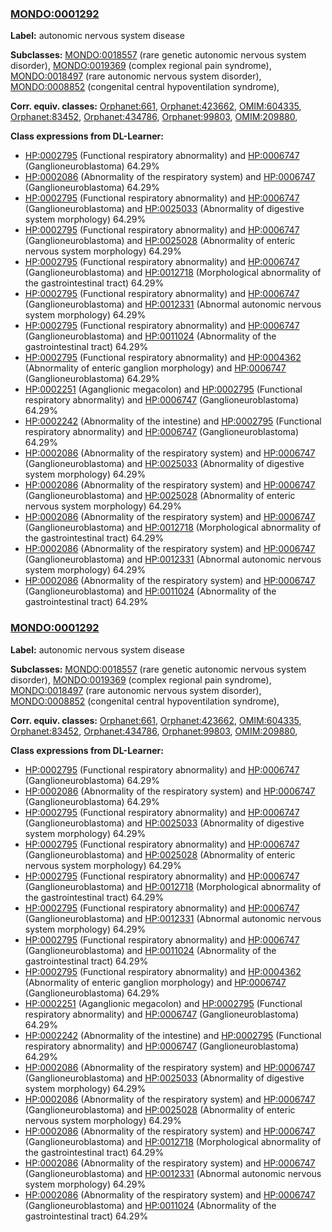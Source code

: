 
### [MONDO:0001292](http://purl.obolibrary.org/obo/MONDO_0001292)
**Label:** autonomic nervous system disease

**Subclasses:** [MONDO:0018557](http://purl.obolibrary.org/obo/MONDO_0018557) (rare genetic autonomic nervous system disorder), [MONDO:0019369](http://purl.obolibrary.org/obo/MONDO_0019369) (complex regional pain syndrome), [MONDO:0018497](http://purl.obolibrary.org/obo/MONDO_0018497) (rare autonomic nervous system disorder), [MONDO:0008852](http://purl.obolibrary.org/obo/MONDO_0008852) (congenital central hypoventilation syndrome), 

**Corr. equiv. classes:** [Orphanet:661](http://www.orpha.net/ORDO/Orphanet_661), [Orphanet:423662](http://www.orpha.net/ORDO/Orphanet_423662), [OMIM:604335](http://purl.obolibrary.org/obo/OMIM_604335), [Orphanet:83452](http://www.orpha.net/ORDO/Orphanet_83452), [Orphanet:434786](http://www.orpha.net/ORDO/Orphanet_434786), [Orphanet:99803](http://www.orpha.net/ORDO/Orphanet_99803), [OMIM:209880](http://purl.obolibrary.org/obo/OMIM_209880), 

**Class expressions from DL-Learner:**

- [HP:0002795](http://purl.obolibrary.org/obo/HP_0002795) (Functional respiratory abnormality) and [HP:0006747](http://purl.obolibrary.org/obo/HP_0006747) (Ganglioneuroblastoma) 64.29%
- [HP:0002086](http://purl.obolibrary.org/obo/HP_0002086) (Abnormality of the respiratory system) and [HP:0006747](http://purl.obolibrary.org/obo/HP_0006747) (Ganglioneuroblastoma) 64.29%
- [HP:0002795](http://purl.obolibrary.org/obo/HP_0002795) (Functional respiratory abnormality) and [HP:0006747](http://purl.obolibrary.org/obo/HP_0006747) (Ganglioneuroblastoma) and [HP:0025033](http://purl.obolibrary.org/obo/HP_0025033) (Abnormality of digestive system morphology) 64.29%
- [HP:0002795](http://purl.obolibrary.org/obo/HP_0002795) (Functional respiratory abnormality) and [HP:0006747](http://purl.obolibrary.org/obo/HP_0006747) (Ganglioneuroblastoma) and [HP:0025028](http://purl.obolibrary.org/obo/HP_0025028) (Abnormality of enteric nervous system morphology) 64.29%
- [HP:0002795](http://purl.obolibrary.org/obo/HP_0002795) (Functional respiratory abnormality) and [HP:0006747](http://purl.obolibrary.org/obo/HP_0006747) (Ganglioneuroblastoma) and [HP:0012718](http://purl.obolibrary.org/obo/HP_0012718) (Morphological abnormality of the gastrointestinal tract) 64.29%
- [HP:0002795](http://purl.obolibrary.org/obo/HP_0002795) (Functional respiratory abnormality) and [HP:0006747](http://purl.obolibrary.org/obo/HP_0006747) (Ganglioneuroblastoma) and [HP:0012331](http://purl.obolibrary.org/obo/HP_0012331) (Abnormal autonomic nervous system morphology) 64.29%
- [HP:0002795](http://purl.obolibrary.org/obo/HP_0002795) (Functional respiratory abnormality) and [HP:0006747](http://purl.obolibrary.org/obo/HP_0006747) (Ganglioneuroblastoma) and [HP:0011024](http://purl.obolibrary.org/obo/HP_0011024) (Abnormality of the gastrointestinal tract) 64.29%
- [HP:0002795](http://purl.obolibrary.org/obo/HP_0002795) (Functional respiratory abnormality) and [HP:0004362](http://purl.obolibrary.org/obo/HP_0004362) (Abnormality of enteric ganglion morphology) and [HP:0006747](http://purl.obolibrary.org/obo/HP_0006747) (Ganglioneuroblastoma) 64.29%
- [HP:0002251](http://purl.obolibrary.org/obo/HP_0002251) (Aganglionic megacolon) and [HP:0002795](http://purl.obolibrary.org/obo/HP_0002795) (Functional respiratory abnormality) and [HP:0006747](http://purl.obolibrary.org/obo/HP_0006747) (Ganglioneuroblastoma) 64.29%
- [HP:0002242](http://purl.obolibrary.org/obo/HP_0002242) (Abnormality of the intestine) and [HP:0002795](http://purl.obolibrary.org/obo/HP_0002795) (Functional respiratory abnormality) and [HP:0006747](http://purl.obolibrary.org/obo/HP_0006747) (Ganglioneuroblastoma) 64.29%
- [HP:0002086](http://purl.obolibrary.org/obo/HP_0002086) (Abnormality of the respiratory system) and [HP:0006747](http://purl.obolibrary.org/obo/HP_0006747) (Ganglioneuroblastoma) and [HP:0025033](http://purl.obolibrary.org/obo/HP_0025033) (Abnormality of digestive system morphology) 64.29%
- [HP:0002086](http://purl.obolibrary.org/obo/HP_0002086) (Abnormality of the respiratory system) and [HP:0006747](http://purl.obolibrary.org/obo/HP_0006747) (Ganglioneuroblastoma) and [HP:0025028](http://purl.obolibrary.org/obo/HP_0025028) (Abnormality of enteric nervous system morphology) 64.29%
- [HP:0002086](http://purl.obolibrary.org/obo/HP_0002086) (Abnormality of the respiratory system) and [HP:0006747](http://purl.obolibrary.org/obo/HP_0006747) (Ganglioneuroblastoma) and [HP:0012718](http://purl.obolibrary.org/obo/HP_0012718) (Morphological abnormality of the gastrointestinal tract) 64.29%
- [HP:0002086](http://purl.obolibrary.org/obo/HP_0002086) (Abnormality of the respiratory system) and [HP:0006747](http://purl.obolibrary.org/obo/HP_0006747) (Ganglioneuroblastoma) and [HP:0012331](http://purl.obolibrary.org/obo/HP_0012331) (Abnormal autonomic nervous system morphology) 64.29%
- [HP:0002086](http://purl.obolibrary.org/obo/HP_0002086) (Abnormality of the respiratory system) and [HP:0006747](http://purl.obolibrary.org/obo/HP_0006747) (Ganglioneuroblastoma) and [HP:0011024](http://purl.obolibrary.org/obo/HP_0011024) (Abnormality of the gastrointestinal tract) 64.29%



### [MONDO:0001292](http://purl.obolibrary.org/obo/MONDO_0001292)
**Label:** autonomic nervous system disease

**Subclasses:** [MONDO:0018557](http://purl.obolibrary.org/obo/MONDO_0018557) (rare genetic autonomic nervous system disorder), [MONDO:0019369](http://purl.obolibrary.org/obo/MONDO_0019369) (complex regional pain syndrome), [MONDO:0018497](http://purl.obolibrary.org/obo/MONDO_0018497) (rare autonomic nervous system disorder), [MONDO:0008852](http://purl.obolibrary.org/obo/MONDO_0008852) (congenital central hypoventilation syndrome), 

**Corr. equiv. classes:** [Orphanet:661](http://www.orpha.net/ORDO/Orphanet_661), [Orphanet:423662](http://www.orpha.net/ORDO/Orphanet_423662), [OMIM:604335](http://purl.obolibrary.org/obo/OMIM_604335), [Orphanet:83452](http://www.orpha.net/ORDO/Orphanet_83452), [Orphanet:434786](http://www.orpha.net/ORDO/Orphanet_434786), [Orphanet:99803](http://www.orpha.net/ORDO/Orphanet_99803), [OMIM:209880](http://purl.obolibrary.org/obo/OMIM_209880), 

**Class expressions from DL-Learner:**

- [HP:0002795](http://purl.obolibrary.org/obo/HP_0002795) (Functional respiratory abnormality) and [HP:0006747](http://purl.obolibrary.org/obo/HP_0006747) (Ganglioneuroblastoma) 64.29%
- [HP:0002086](http://purl.obolibrary.org/obo/HP_0002086) (Abnormality of the respiratory system) and [HP:0006747](http://purl.obolibrary.org/obo/HP_0006747) (Ganglioneuroblastoma) 64.29%
- [HP:0002795](http://purl.obolibrary.org/obo/HP_0002795) (Functional respiratory abnormality) and [HP:0006747](http://purl.obolibrary.org/obo/HP_0006747) (Ganglioneuroblastoma) and [HP:0025033](http://purl.obolibrary.org/obo/HP_0025033) (Abnormality of digestive system morphology) 64.29%
- [HP:0002795](http://purl.obolibrary.org/obo/HP_0002795) (Functional respiratory abnormality) and [HP:0006747](http://purl.obolibrary.org/obo/HP_0006747) (Ganglioneuroblastoma) and [HP:0025028](http://purl.obolibrary.org/obo/HP_0025028) (Abnormality of enteric nervous system morphology) 64.29%
- [HP:0002795](http://purl.obolibrary.org/obo/HP_0002795) (Functional respiratory abnormality) and [HP:0006747](http://purl.obolibrary.org/obo/HP_0006747) (Ganglioneuroblastoma) and [HP:0012718](http://purl.obolibrary.org/obo/HP_0012718) (Morphological abnormality of the gastrointestinal tract) 64.29%
- [HP:0002795](http://purl.obolibrary.org/obo/HP_0002795) (Functional respiratory abnormality) and [HP:0006747](http://purl.obolibrary.org/obo/HP_0006747) (Ganglioneuroblastoma) and [HP:0012331](http://purl.obolibrary.org/obo/HP_0012331) (Abnormal autonomic nervous system morphology) 64.29%
- [HP:0002795](http://purl.obolibrary.org/obo/HP_0002795) (Functional respiratory abnormality) and [HP:0006747](http://purl.obolibrary.org/obo/HP_0006747) (Ganglioneuroblastoma) and [HP:0011024](http://purl.obolibrary.org/obo/HP_0011024) (Abnormality of the gastrointestinal tract) 64.29%
- [HP:0002795](http://purl.obolibrary.org/obo/HP_0002795) (Functional respiratory abnormality) and [HP:0004362](http://purl.obolibrary.org/obo/HP_0004362) (Abnormality of enteric ganglion morphology) and [HP:0006747](http://purl.obolibrary.org/obo/HP_0006747) (Ganglioneuroblastoma) 64.29%
- [HP:0002251](http://purl.obolibrary.org/obo/HP_0002251) (Aganglionic megacolon) and [HP:0002795](http://purl.obolibrary.org/obo/HP_0002795) (Functional respiratory abnormality) and [HP:0006747](http://purl.obolibrary.org/obo/HP_0006747) (Ganglioneuroblastoma) 64.29%
- [HP:0002242](http://purl.obolibrary.org/obo/HP_0002242) (Abnormality of the intestine) and [HP:0002795](http://purl.obolibrary.org/obo/HP_0002795) (Functional respiratory abnormality) and [HP:0006747](http://purl.obolibrary.org/obo/HP_0006747) (Ganglioneuroblastoma) 64.29%
- [HP:0002086](http://purl.obolibrary.org/obo/HP_0002086) (Abnormality of the respiratory system) and [HP:0006747](http://purl.obolibrary.org/obo/HP_0006747) (Ganglioneuroblastoma) and [HP:0025033](http://purl.obolibrary.org/obo/HP_0025033) (Abnormality of digestive system morphology) 64.29%
- [HP:0002086](http://purl.obolibrary.org/obo/HP_0002086) (Abnormality of the respiratory system) and [HP:0006747](http://purl.obolibrary.org/obo/HP_0006747) (Ganglioneuroblastoma) and [HP:0025028](http://purl.obolibrary.org/obo/HP_0025028) (Abnormality of enteric nervous system morphology) 64.29%
- [HP:0002086](http://purl.obolibrary.org/obo/HP_0002086) (Abnormality of the respiratory system) and [HP:0006747](http://purl.obolibrary.org/obo/HP_0006747) (Ganglioneuroblastoma) and [HP:0012718](http://purl.obolibrary.org/obo/HP_0012718) (Morphological abnormality of the gastrointestinal tract) 64.29%
- [HP:0002086](http://purl.obolibrary.org/obo/HP_0002086) (Abnormality of the respiratory system) and [HP:0006747](http://purl.obolibrary.org/obo/HP_0006747) (Ganglioneuroblastoma) and [HP:0012331](http://purl.obolibrary.org/obo/HP_0012331) (Abnormal autonomic nervous system morphology) 64.29%
- [HP:0002086](http://purl.obolibrary.org/obo/HP_0002086) (Abnormality of the respiratory system) and [HP:0006747](http://purl.obolibrary.org/obo/HP_0006747) (Ganglioneuroblastoma) and [HP:0011024](http://purl.obolibrary.org/obo/HP_0011024) (Abnormality of the gastrointestinal tract) 64.29%


